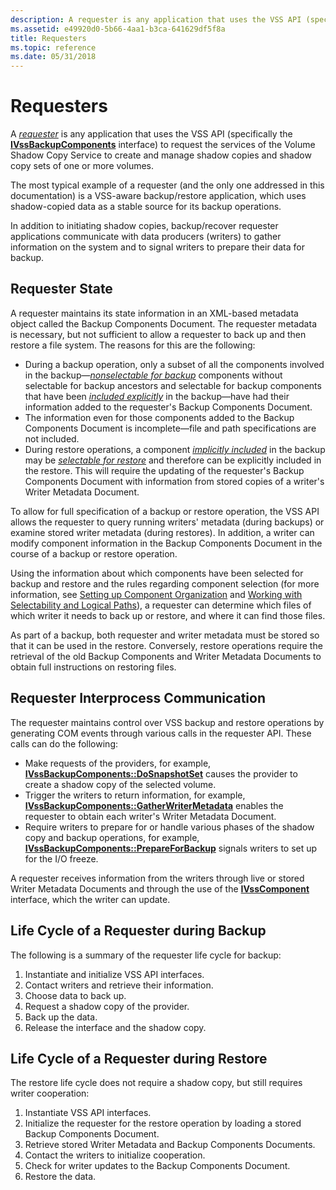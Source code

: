 ```yaml
---
description: A requester is any application that uses the VSS API (specifically the IVssBackupComponents interface) to request the services of the Volume Shadow Copy Service to create and manage shadow copies and shadow copy sets of one or more volumes.
ms.assetid: e49920d0-5b66-4aa1-b3ca-641629df5f8a
title: Requesters
ms.topic: reference
ms.date: 05/31/2018
---
```


# Requesters

A [*requester*](vssgloss-r.md) is any application that uses the VSS API (specifically the [**IVssBackupComponents**](/windows/desktop/api/VsBackup/nl-vsbackup-ivssbackupcomponents) interface) to request the services of the Volume Shadow Copy Service to create and manage shadow copies and shadow copy sets of one or more volumes.

The most typical example of a requester (and the only one addressed in this documentation) is a VSS-aware backup/restore application, which uses shadow-copied data as a stable source for its backup operations.

In addition to initiating shadow copies, backup/recover requester applications communicate with data producers (writers) to gather information on the system and to signal writers to prepare their data for backup.

## Requester State

A requester maintains its state information in an XML-based metadata object called the Backup Components Document. The requester metadata is necessary, but not sufficient to allow a requester to back up and then restore a file system. The reasons for this are the following:

-   During a backup operation, only a subset of all the components involved in the backup—[*nonselectable for backup*](vssgloss-s.md) components without selectable for backup ancestors and selectable for backup components that have been [*included explicitly*](vssgloss-e.md) in the backup—have had their information added to the requester's Backup Components Document.
-   The information even for those components added to the Backup Components Document is incomplete—file and path specifications are not included.
-   During restore operations, a component [*implicitly included*](vssgloss-i.md) in the backup may be [*selectable for restore*](vssgloss-s.md) and therefore can be explicitly included in the restore. This will require the updating of the requester's Backup Components Document with information from stored copies of a writer's Writer Metadata Document.

To allow for full specification of a backup or restore operation, the VSS API allows the requester to query running writers' metadata (during backups) or examine stored writer metadata (during restores). In addition, a writer can modify component information in the Backup Components Document in the course of a backup or restore operation.

Using the information about which components have been selected for backup and restore and the rules regarding component selection (for more information, see [Setting up Component Organization](definition-of-components-by-writers.md) and [Working with Selectability and Logical Paths](working-with-selectability-and-logical-paths.md)), a requester can determine which files of which writer it needs to back up or restore, and where it can find those files.

As part of a backup, both requester and writer metadata must be stored so that it can be used in the restore. Conversely, restore operations require the retrieval of the old Backup Components and Writer Metadata Documents to obtain full instructions on restoring files.

## Requester Interprocess Communication

The requester maintains control over VSS backup and restore operations by generating COM events through various calls in the requester API. These calls can do the following:

-   Make requests of the providers, for example, [**IVssBackupComponents::DoSnapshotSet**](/windows/desktop/api/VsBackup/nf-vsbackup-ivssbackupcomponents-dosnapshotset) causes the provider to create a shadow copy of the selected volume.
-   Trigger the writers to return information, for example, [**IVssBackupComponents::GatherWriterMetadata**](/windows/desktop/api/VsBackup/nf-vsbackup-ivssbackupcomponents-gatherwritermetadata) enables the requester to obtain each writer's Writer Metadata Document.
-   Require writers to prepare for or handle various phases of the shadow copy and backup operations, for example, [**IVssBackupComponents::PrepareForBackup**](/windows/desktop/api/VsBackup/nf-vsbackup-ivssbackupcomponents-prepareforbackup) signals writers to set up for the I/O freeze.

A requester receives information from the writers through live or stored Writer Metadata Documents and through the use of the [**IVssComponent**](/windows/desktop/api/VsWriter/nl-vswriter-ivsscomponent) interface, which the writer can update.

## Life Cycle of a Requester during Backup

The following is a summary of the requester life cycle for backup:

1.  Instantiate and initialize VSS API interfaces.
2.  Contact writers and retrieve their information.
3.  Choose data to back up.
4.  Request a shadow copy of the provider.
5.  Back up the data.
6.  Release the interface and the shadow copy.

## Life Cycle of a Requester during Restore

The restore life cycle does not require a shadow copy, but still requires writer cooperation:

1.  Instantiate VSS API interfaces.
2.  Initialize the requester for the restore operation by loading a stored Backup Components Document.
3.  Retrieve stored Writer Metadata and Backup Components Documents.
4.  Contact the writers to initialize cooperation.
5.  Check for writer updates to the Backup Components Document.
6.  Restore the data.

 

 



